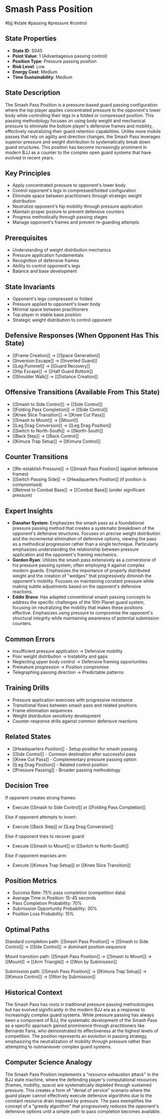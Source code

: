 # Smash Pass Position
#bjj #state #passing #pressure #control

## State Properties
- **State ID**: S045
- **Point Value**: 1 (Advantageous passing control)
- **Position Type**: Pressure passing position
- **Risk Level**: Low
- **Energy Cost**: Medium
- **Time Sustainability**: Medium

## State Description
The Smash Pass Position is a pressure-based guard passing configuration where the top player applies concentrated pressure to the opponent's lower body while controlling their legs in a folded or compressed position. This passing methodology focuses on using body weight and mechanical pressure to eliminate the bottom player's defensive frames and mobility, effectively neutralizing their guard retention capabilities. Unlike more mobile passes that rely on agility and direction changes, the Smash Pass leverages superior pressure and weight distribution to systematically break down guard structures. This position has become increasingly prominent in modern BJJ as a counter to the complex open guard systems that have evolved in recent years.

## Key Principles
- Apply concentrated pressure to opponent's lower body
- Control opponent's legs in compressed/folded configuration
- Eliminate space between practitioners through strategic weight distribution
- Neutralize opponent's hip mobility through pressure application
- Maintain proper posture to prevent defensive counters
- Progress methodically through passing stages
- Manage opponent's frames and prevent re-guarding attempts

## Prerequisites
- Understanding of weight distribution mechanics
- Pressure application fundamentals
- Recognition of defensive frames
- Ability to control opponent's legs
- Balance and base development

## State Invariants
- Opponent's legs compressed or folded
- Pressure applied to opponent's lower body
- Minimal space between practitioners
- Top player in stable base position
- Strategic weight distribution to control opponent

## Defensive Responses (When Opponent Has This State)
- [[Frame Creation]] → [[Space Generation]]
- [[Inversion Escape]] → [[Inverted Guard]]
- [[Leg Pummel]] → [[Guard Recovery]]
- [[Hip Escape]] → [[Half Guard Bottom]]
- [[Shoulder Walk]] → [[Distance Creation]]

## Offensive Transitions (Available From This State)
- [[Smash to Side Control]] → [[Side Control]]
- [[Folding Pass Completion]] → [[Side Control]]
- [[Knee Slice Transition]] → [[Knee Cut Pass]]
- [[Smash to Mount]] → [[Mount]]
- [[Leg Drag Conversion]] → [[Leg Drag Position]]
- [[Switch to North-South]] → [[North-South]]
- [[Back Step]] → [[Back Control]]
- [[Kimura Trap Setup]] → [[Kimura Control]]

## Counter Transitions
- [[Re-establish Pressure]] → [[Smash Pass Position]] (against defensive frames)
- [[Switch Passing Side]] → [[Headquarters Position]] (if position is compromised)
- [[Retreat to Combat Base]] → [[Combat Base]] (under significant pressure)

## Expert Insights
- **Danaher System**: Emphasizes the smash pass as a foundational pressure passing method that creates a systematic breakdown of the opponent's defensive structures. Focuses on precise weight distribution and the incremental elimination of defensive options, viewing the pass as a methodical progression rather than a single technique. Particularly emphasizes understanding the relationship between pressure application and the opponent's framing mechanics.
- **Gordon Ryan**: Utilizes the smash pass extensively as a cornerstone of his pressure passing system, often employing it against complex modern guards. Emphasizes the importance of properly distributed weight and the creation of "wedges" that progressively diminish the opponent's mobility. Focuses on maintaining constant pressure while making subtle adjustments based on the opponent's defensive reactions.
- **Eddie Bravo**: Has adapted conventional smash passing concepts to address the specific challenges of the 10th Planet guard system, focusing on neutralizing the mobility that makes these positions effective. Emphasizes using pressure to compromise the opponent's structural integrity while maintaining awareness of potential submission counters.

## Common Errors
- Insufficient pressure application → Defensive mobility
- Poor weight distribution → Instability and gaps
- Neglecting upper body control → Defensive framing opportunities
- Premature progression → Position compromise
- Telegraphing passing direction → Predictable patterns

## Training Drills
- Pressure application exercises with progressive resistance
- Transitional flows between smash pass and related positions
- Frame elimination sequences
- Weight distribution sensitivity development
- Counter-response drills against common defensive reactions

## Related States
- [[Headquarters Position]] - Setup position for smash passing
- [[Side Control]] - Common destination after successful pass
- [[Knee Cut Pass]] - Complementary pressure passing option
- [[Leg Drag Position]] - Related control position
- [[Pressure Passing]] - Broader passing methodology

## Decision Tree
If opponent creates strong frames:
- Execute [[Smash to Side Control]] or [[Folding Pass Completion]]

Else if opponent attempts to invert:
- Execute [[Back Step]] or [[Leg Drag Conversion]]

Else if opponent tries to recover guard:
- Execute [[Smash to Mount]] or [[Switch to North-South]]

Else if opponent exposes arm:
- Execute [[Kimura Trap Setup]] or [[Knee Slice Transition]]

## Position Metrics
- Success Rate: 75% pass completion (competition data)
- Average Time in Position: 15-45 seconds
- Pass Completion Probability: 70%
- Submission Opportunity Probability: 30%
- Position Loss Probability: 15%

## Optimal Paths
Standard completion path:
[[Smash Pass Position]] → [[Smash to Side Control]] → [[Side Control]] → dominant position sequence

Mount transition path:
[[Smash Pass Position]] → [[Smash to Mount]] → [[Mount]] → [[Arm Triangle]] → [[Won by Submission]]

Submission path:
[[Smash Pass Position]] → [[Kimura Trap Setup]] → [[Kimura Control]] → [[Won by Submission]]

## Historical Context
The Smash Pass has roots in traditional pressure passing methodologies but has evolved significantly in the modern BJJ era as a response to increasingly complex guard systems. While pressure passing has always been a component of BJJ, the systematic development of the Smash Pass as a specific approach gained prominence through practitioners like Bernardo Faria, who demonstrated its effectiveness at the highest levels of competition. The position represents an evolution in passing strategy, emphasizing the neutralization of mobility through pressure rather than attempting to outmaneuver complex guard systems.

## Computer Science Analogy
The Smash Pass Position implements a "resource exhaustion attack" in the BJJ state machine, where the defending player's computational resources (frames, mobility, space) are systematically depleted through sustained pressure. This creates a form of "denial of service" scenario where the guard player cannot effectively execute defensive algorithms due to the constant resource drain imposed by pressure. The pass exemplifies the concept of a "greedy algorithm" that progressively reduces the opponent's defensive options until a simple path to pass completion becomes available.
